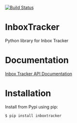 [![Build Status](https://travis-ci.com/darrensmith223/InboxTracker.svg?branch=main)](https://travis-ci.com/darrensmith223/InboxTracker)

# InboxTracker
Python library for Inbox Tracker



# Documentation
[Inbox Tracker API Documentation](http://api.edatasource.com/docs/#/inbox)


# Installation

Install from Pypi using pip:

```code-block:: bash
$ pip install inboxtracker
```
